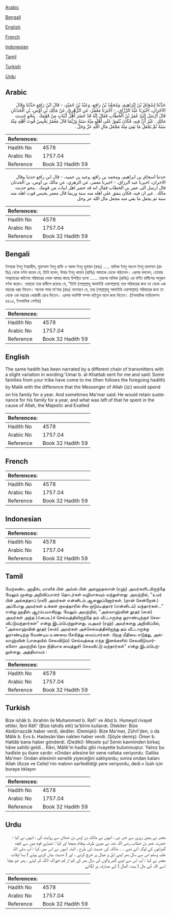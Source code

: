 [Arabic](#arabic)

[Bengali](#bengali)

[English](#english)

[French](#french)

[Indonesian](#indonesian)

[Tamil](#tamil)

[Turkish](#turkish)

[Urdu](#urdu)

## Arabic


<div dir="rtl" lang="ar" style={{fontSize:'larger',backgroundColor:'#f8f9fa',padding:20}}>
حَدَّثَنَا إِسْحَاقُ بْنُ إِبْرَاهِيمَ، وَمُحَمَّدُ بْنُ رَافِعٍ، وَعَبْدُ بْنُ حُمَيْدٍ، - قَالَ ابْنُ رَافِعٍ حَدَّثَنَا وَقَالَ الآخَرَانِ، أَخْبَرَنَا عَبْدُ الرَّزَّاقِ، - أَخْبَرَنَا مَعْمَرٌ، عَنِ الزُّهْرِيِّ، عَنْ مَالِكِ بْنِ أَوْسِ، بْنِ الْحَدَثَانِ قَالَ أَرْسَلَ إِلَىَّ عُمَرُ بْنُ الْخَطَّابِ فَقَالَ إِنَّهُ قَدْ حَضَرَ أَهْلُ أَبْيَاتٍ مِنْ قَوْمِكَ ‏.‏ بِنَحْوِ حَدِيثِ مَالِكٍ ‏.‏ غَيْرَ أَنَّ فِيهِ، فَكَانَ يُنْفِقُ عَلَى أَهْلِهِ مِنْهُ سَنَةً وَرُبَّمَا قَالَ مَعْمَرٌ يَحْبِسُ قُوتَ أَهْلِهِ مِنْهُ سَنَةً ثُمَّ يَجْعَلُ مَا بَقِيَ مِنْهُ مَجْعَلَ مَالِ اللَّهِ عَزَّ وَجَلَّ ‏.‏
</div>
<div style={{backgroundColor:'#f8f9fa',padding:20, marginBottom: 10}}><table> <thead> <tr> <th>References:</th> <th></th> </tr> </thead> <tbody><tr><td>Hadith No</td><td>4578</td></tr><tr><td>Arabic No</td><td>1757.04</td></tr><tr><td>Reference</td><td>Book 32 Hadith 59</td></tr></tbody></table></div>


<div dir="rtl" lang="ar" style={{fontSize:'larger',backgroundColor:'#f8f9fa',padding:20}}>
حدثنا اسحاق بن ابراهيم، ومحمد بن رافع، وعبد بن حميد، - قال ابن رافع حدثنا وقال الاخران، اخبرنا عبد الرزاق، - اخبرنا معمر، عن الزهري، عن مالك بن اوس، بن الحدثان قال ارسل الى عمر بن الخطاب فقال انه قد حضر اهل ابيات من قومك . بنحو حديث مالك . غير ان فيه، فكان ينفق على اهله منه سنة وربما قال معمر يحبس قوت اهله منه سنة ثم يجعل ما بقي منه مجعل مال الله عز وجل
</div>
<div style={{backgroundColor:'#f8f9fa',padding:20, marginBottom: 10}}><table> <thead> <tr> <th>References:</th> <th></th> </tr> </thead> <tbody><tr><td>Hadith No</td><td>4578</td></tr><tr><td>Arabic No</td><td>1757.04</td></tr><tr><td>Reference</td><td>Book 32 Hadith 59</td></tr></tbody></table></div>

## Bengali


<div dir="ltr" lang="bn" style={{fontSize:'larger',backgroundColor:'#f8f9fa',padding:20}}>
ইসহাক ইবনু ইবরাহীম, মুহাম্মাদ ইবনু রাফি ও আবদ ইবনু হুমায়দ (রহঃ) ..... মালিক ইবনু আওস ইবনু হাদাসান (রাযিঃ) থেকে বর্ণনা করেন যে, তিনি বলেন, উমার ইবনু খাত্তাব (রাযিঃ) আমাকে ডেকে পাঠালেন। এরপর বললেন, তোমার সম্প্রদায়ের কতিপয় পরিবারের লোক আমার কাছে উপস্থিত হলো ...... তারপর মালিক (রাযিঃ) এর বর্ণিত হাদীসের অনুরূপ বর্ণনা করেন। তাছাড়া তার হাদীসে রয়েছে যে, “তিনি (সাল্লাল্লাহু আলাইহি ওয়াসাল্লাম) তার পরিবারের জন্য তা থেকে এক বছরের খরচ দিতেন। অনেক সময় মা'মার (রহঃ) বলেছেন যে, তার (সাল্লাল্লাহু আলাইহি ওয়াসাল্লাম) পরিবারের জন্য তা থেকে এক বছরের খোরাকী রেখে দিতেন। এরপর অবশিষ্ট সম্পদ বাইতুল মালে জমা দিতেন। (ইসলামিক ফাউন্ডেশন ৪৪২৬, ইসলামিক সেন্টার)
</div>
<div style={{backgroundColor:'#f8f9fa',padding:20, marginBottom: 10}}><table> <thead> <tr> <th>References:</th> <th></th> </tr> </thead> <tbody><tr><td>Hadith No</td><td>4578</td></tr><tr><td>Arabic No</td><td>1757.04</td></tr><tr><td>Reference</td><td>Book 32 Hadith 59</td></tr></tbody></table></div>

## English


<div dir="ltr" lang="en" style={{fontSize:'larger',backgroundColor:'#f8f9fa',padding:20}}>
The same hadith has been narrated by a different chain of transmitters with a slight variation in wording:'Umar b. al-Khattab sent for me and said: Some families from your tribe have come to me (then follows the foregoing hadith) by Malik with the difference that the Messenger of Allah (ﷺ) would spend on his family for a year. And sometimes Ma'mar said: He would retain sustenance for his family for a year, and what was left of that he spent in the cause of Allah, the Majestic and Exalted
</div>
<div style={{backgroundColor:'#f8f9fa',padding:20, marginBottom: 10}}><table> <thead> <tr> <th>References:</th> <th></th> </tr> </thead> <tbody><tr><td>Hadith No</td><td>4578</td></tr><tr><td>Arabic No</td><td>1757.04</td></tr><tr><td>Reference</td><td>Book 32 Hadith 59</td></tr></tbody></table></div>

## French


<div dir="ltr" lang="fr" style={{fontSize:'larger',backgroundColor:'#f8f9fa',padding:20}}>

</div>
<div style={{backgroundColor:'#f8f9fa',padding:20, marginBottom: 10}}><table> <thead> <tr> <th>References:</th> <th></th> </tr> </thead> <tbody><tr><td>Hadith No</td><td>4578</td></tr><tr><td>Arabic No</td><td>1757.04</td></tr><tr><td>Reference</td><td>Book 32 Hadith 59</td></tr></tbody></table></div>

## Indonesian


<div dir="ltr" lang="id" style={{fontSize:'larger',backgroundColor:'#f8f9fa',padding:20}}>

</div>
<div style={{backgroundColor:'#f8f9fa',padding:20, marginBottom: 10}}><table> <thead> <tr> <th>References:</th> <th></th> </tr> </thead> <tbody><tr><td>Hadith No</td><td>4578</td></tr><tr><td>Arabic No</td><td>1757.04</td></tr><tr><td>Reference</td><td>Book 32 Hadith 59</td></tr></tbody></table></div>

## Tamil


<div dir="ltr" lang="ta" style={{fontSize:'larger',backgroundColor:'#f8f9fa',padding:20}}>
மேற்கண்ட ஹதீஸ், மாலிக் பின் அவ்ஸ் பின் அல்ஹதஸான் (ரஹ்) அவர்களிடமிருந்தே மேலும் மூன்று அறிவிப்பாளர் தொடர்கள் வழியாகவும் வந்துள்ளது: அவற்றில், "உமர் பின் அல்கத்தாப் (ரலி) அவர்கள் என்னிடம் ஆளனுப்பினார்கள். (நான் சென்றேன்.) அப்போது அவர்கள் உங்கள் குலத்தாரில் சில குடும்பத்தார் (என்னிடம்) வந்தார்கள்..." என்று ஹதீஸ் ஆரம்பமாகிறது. மேலும் அவற்றில், "அல்லாஹ்வின் தூதர் (ஸல்) அவர்கள் அந்த (ஃபைஉ)ச் செல்வத்திலிருந்தே தம் வீட்டாருக்கு ஓராண்டிற்குச் செலவிட்டுவந்தார்கள்" என்று இடம்பெற்றுள்ளது. மஅமர் (ரஹ்) அவர்களது அறிவிப்பில், "அல்லாஹ்வின் தூதர் (ஸல்) அவர்கள் அச்செல்வத்திலிருந்து தம் வீட்டாருக்கு ஓராண்டிற்கு வேண்டிய உணவை சேமித்து வைப்பார்கள். பிறகு மீதியை எடுத்து, அல்லாஹ்வின் (பாதையில் செலவிடும்) செல்வத்தை எந்த இனங்களில் செலவிடுவார்களோ அவற்றில் (நல நிதியாக வைத்துச்) செலவிட்டு வந்தார்கள்" என்று இடம்பெற்றுள்ளது. அத்தியாயம் :
</div>
<div style={{backgroundColor:'#f8f9fa',padding:20, marginBottom: 10}}><table> <thead> <tr> <th>References:</th> <th></th> </tr> </thead> <tbody><tr><td>Hadith No</td><td>4578</td></tr><tr><td>Arabic No</td><td>1757.04</td></tr><tr><td>Reference</td><td>Book 32 Hadith 59</td></tr></tbody></table></div>

## Turkish


<div dir="ltr" lang="tr" style={{fontSize:'larger',backgroundColor:'#f8f9fa',padding:20}}>
Bize ishâk b. ibrahim ile Muhammed b. Rafi' ve Abd b. Humeyd rivayet ettiler, İbni Râfi' (Bize tahdîs etti) ta'bîrini kullandı. Ötekiler: Bize Abdürrazzâk haber verdi, dediler. (Demişki): Bize Ma'mer, Zührî'den, o da Mâlik b. Evs b. Hadesân'dan naklen haber verdi. (Şöyle demiş): Ömer b. Hattâb bana haber gönderdi. (Dediki): Mesele şu! Senin kavminden birkaç hâne sahibi geldi... Râvi, Mâlik'in hadîsi gibi rivayette bulunmuştur. Yalnız bu hadîste şu ibare vardır: «Ondan ailesine bir sene nafaka veriyordu. Galiba Ma'mer: Ondan ailesinin senelik yiyeceğini saklıyordu; sonra ondan kalanı Allah (Azze ve Celle)'nin malının sarfedildiği yere veriyordu, dedi.» İzah için buraya tıklayın
</div>
<div style={{backgroundColor:'#f8f9fa',padding:20, marginBottom: 10}}><table> <thead> <tr> <th>References:</th> <th></th> </tr> </thead> <tbody><tr><td>Hadith No</td><td>4578</td></tr><tr><td>Arabic No</td><td>1757.04</td></tr><tr><td>Reference</td><td>Book 32 Hadith 59</td></tr></tbody></table></div>

## Urdu


<div dir="rtl" lang="ur" style={{fontSize:'larger',backgroundColor:'#f8f9fa',padding:20}}>
معمر نے ہمیں زہری سے خبر دی ، انہوں نے مالک بن اوس بن حدثان سے روایت کی ، انہوں نے کہا : حضرت عمر بن خطاب رضی اللہ عنہ نے میری طرف پیغام بھیجا اور کہا : تمہاری قوم میں سے کچھ گھرانوں کے لوگ آئے تھے ۔ ۔ مالک کی حدیث کی طرح ، البتہ انہوں نے اس میں کہا : آپ صلی اللہ علیہ وسلم اس سے سال بھر اپنے اہل و عیال پر خرچ کرتے ۔ اور ( حدیث بیان کرتے ہوئے ) بسا اوقات معمر نے کہا : آپ اس سے اپنے گھر والوں کی سال بھر کی کم از کم خوراک الگ کر لیتے ، پھر جو بچتا اسے اللہ کے مال ( بیت المال ) کے مصارف پر لگاتے
</div>
<div style={{backgroundColor:'#f8f9fa',padding:20, marginBottom: 10}}><table> <thead> <tr> <th>References:</th> <th></th> </tr> </thead> <tbody><tr><td>Hadith No</td><td>4578</td></tr><tr><td>Arabic No</td><td>1757.04</td></tr><tr><td>Reference</td><td>Book 32 Hadith 59</td></tr></tbody></table></div>